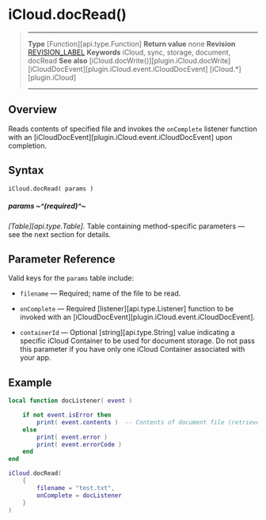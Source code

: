 # iCloud.docRead()

> --------------------- ------------------------------------------------------------------------------------------
> __Type__              [Function][api.type.Function]
> __Return value__      none
> __Revision__          [REVISION_LABEL](REVISION_URL)
> __Keywords__          iCloud, sync, storage, document, docRead
> __See also__          [iCloud.docWrite()][plugin.iCloud.docWrite]
>						[iCloudDocEvent][plugin.iCloud.event.iCloudDocEvent]
>						[iCloud.*][plugin.iCloud]
> --------------------- ------------------------------------------------------------------------------------------


## Overview

Reads contents of specified file and invokes the `onComplete` listener function with an [iCloudDocEvent][plugin.iCloud.event.iCloudDocEvent] upon completion.


## Syntax
    
	iCloud.docRead( params )

##### params ~^(required)^~
_[Table][api.type.Table]._ Table containing <nobr>method-specific</nobr> parameters &mdash; see the next section for details.


## Parameter Reference

Valid keys for the `params` table include:

* `filename` &mdash; Required; name of the file to be read.

* `onComplete` &mdash; Required [listener][api.type.Listener] function to be invoked with an [iCloudDocEvent][plugin.iCloud.event.iCloudDocEvent].

* `containerId` &mdash; Optional [string][api.type.String] value indicating a specific iCloud Container to be used for document storage. Do not pass this parameter if you have only one iCloud Container associated with your app.


## Example

``````lua
local function docListener( event )

	if not event.isError then
		print( event.contents )  -- Contents of document file (retrieved data)
	else
		print( event.error )
		print( event.errorCode )
	end
end

iCloud.docRead(
	{
		filename = "test.txt",
		onComplete = docListener
	}
)
``````
